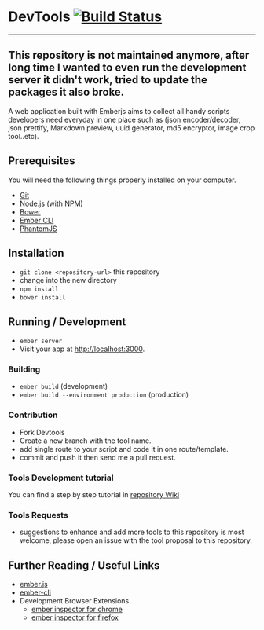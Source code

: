 # DevTools [![Build Status](https://travis-ci.org/blazeeboy/devtools.svg?branch=master)](https://travis-ci.org/blazeeboy/devtools.svg)

-------
This repository is not maintained anymore, after long time I wanted to even run
the development server it didn't work, tried to update the packages it also
broke.
-------

A web application built with Emberjs aims to collect all handy scripts developers
need everyday in one place such as (json encoder/decoder, json prettify, Markdown preview, uuid generator, md5 encryptor, image crop tool..etc).

## Prerequisites

You will need the following things properly installed on your computer.

* [Git](http://git-scm.com/)
* [Node.js](http://nodejs.org/) (with NPM)
* [Bower](http://bower.io/)
* [Ember CLI](http://www.ember-cli.com/)
* [PhantomJS](http://phantomjs.org/)

## Installation

* `git clone <repository-url>` this repository
* change into the new directory
* `npm install`
* `bower install`

## Running / Development

* `ember server`
* Visit your app at [http://localhost:3000](http://localhost:3000).

### Building

* `ember build` (development)
* `ember build --environment production` (production)

### Contribution

* Fork Devtools
* Create a new branch with the tool name.
* add single route to your script and code it in one route/template.
* commit and push it then send me a pull request.

### Tools Development tutorial

You can find a step by step tutorial in [repository Wiki](https://github.com/blazeeboy/devtools/wiki)

### Tools Requests

* suggestions to enhance and add more tools to this repository is most welcome, please open an issue with the tool proposal to this repository.

## Further Reading / Useful Links

* [ember.js](http://emberjs.com/)
* [ember-cli](http://www.ember-cli.com/)
* Development Browser Extensions
  * [ember inspector for chrome](https://chrome.google.com/webstore/detail/ember-inspector/bmdblncegkenkacieihfhpjfppoconhi)
  * [ember inspector for firefox](https://addons.mozilla.org/en-US/firefox/addon/ember-inspector/)
